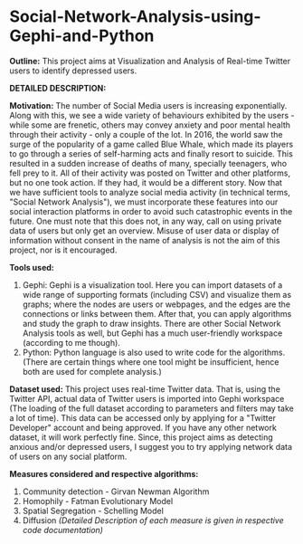 # Social-Network-Analysis-using-Gephi-and-Python
**Outline:** This project aims at Visualization and Analysis of Real-time Twitter users to identify depressed users.

**DETAILED DESCRIPTION:**

**Motivation:**
The number of Social Media users is increasing exponentially. Along with this, we see a wide variety of behaviours exhibited by the users - while some are frenetic, others may convey anxiety and poor mental health through their activity - only a couple of the lot. In 2016, the world saw the surge of the popularity of a game called Blue Whale, which made its players to go through a series of self-harming acts and finally resort to suicide. This resulted in a sudden increase of deaths of many, specially teenagers, who fell prey to it. All of their activity was posted on Twitter and other platforms, but no one took action. If they had, it would be a different story. Now that we have sufficient tools to analyze social media activity (in technical terms, "Social Network Analysis"), we must incorporate these features into our social interaction platforms in order to avoid such catastrophic events in the future. One must note that this does not, in any way, call on using private data of users but only get an overview. Misuse of user data or display of information without consent in the name of analysis is not the aim of this project, nor is it encouraged.

**Tools used:**
1. Gephi: Gephi is a visualization tool. Here you can import datasets of a wide range of supporting formats (including CSV) and visualize them as graphs; where the nodes are users or webpages, and the edges are the connections or links between them. After that, you can apply algorithms and study the graph to draw insights. There are other Social Network Analysis tools as well, but Gephi has a much user-friendly workspace (according to me though).
2. Python: Python language is also used to write code for the algorithms. 
(There are certain things where one tool might be insufficient, hence both are used for complete analysis.)

**Dataset used:** This project uses real-time Twitter data. That is, using the Twitter API, actual data of Twitter users is imported into Gephi workspace (The loading of the full dataset according to parameters and filters may take a lot of time). This data can be accessed only by applying for a "Twitter Developer" account and being approved. If you have any other network dataset, it will work perfectly fine. Since, this project aims as detecting anxious and/or depressed users, I suggest you to try applying network data of users on any social platform.

**Measures considered and respective algorithms:**
1. Community detection - Girvan Newman Algorithm
2. Homophily - Fatman Evolutionary Model
3. Spatial Segregation - Schelling Model
4. Diffusion
_(Detailed Description of each measure is given in respective code documentation)_
